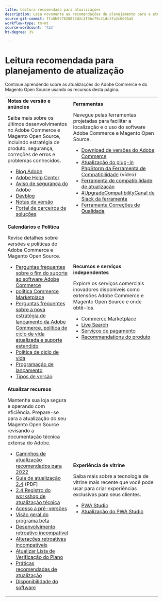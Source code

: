 ```yaml
---
title: Leitura recomendada para atualizações
description: Leia novamente as recomendações de planejamento para a atualização do Adobe Commerce ou do Magento Open Source.
source-git-commit: ffa8b957828833d2c3f9bc79c31dc3fa2c6035a5
workflow-type: tm+mt
source-wordcount: '423'
ht-degree: 3%

---
```



# Leitura recomendada para planejamento de atualização

Continue aprendendo sobre as atualizações do Adobe Commerce e do Magento Open Source usando os recursos desta página.

<table>
  <tbody>
    <tr>
      <td><strong>Notas de versão e anúncios</strong>
        <p>Saiba mais sobre os últimos desenvolvimentos no Adobe Commerce e Magento Open Source, incluindo estratégia de produto, segurança, correções de erros e problemas conhecidos.</p>
          <ul>
            <li><a href="https://blog.adobe.com/">Blog Adobe</a></li>
            <li><a href="https://support.magento.com/hc/en-us">Adobe Help Center</a></li>
            <li><a href="https://helpx.adobe.com/security/products/magento/apsb22-12.html">Aviso de segurança do Adobe</a></li>
            <li><a href="https://community.magento.com/t5/Magento-DevBlog/bg-p/devblog">Devblog</a></li>
            <li><a href="https://devdocs.magento.com/guides/v2.4/release-notes/bk-release-notes.html">Notas de versão</a></li>
            <li><a href="https://solutionpartners.adobe.com/solution-partners.html">Portal de parceiros de soluções</a></li>
          </ul>
        </td>
      <td><strong>Ferramentas</strong>
        <p>Navegue pelas ferramentas projetadas para facilitar a localização e o uso do software Adobe Commerce e Magento Open Source.</p>
          <ul>
            <li><a href="https://magento.com/tech-resources/downloads">Download de versões do Adobe Commerce</li>
            <li><a href="https://experienceleague.adobe.com/docs/commerce-learn/tutorials/uct-phpstorm.html?lang=en">Atualização do plug-in PhpStorm da Ferramenta de Compatibilidade</a> (vídeo)</li>
            <li><a href="../upgrade-compatibility-tool/overview.md">Ferramenta de compatibilidade de atualização</a></li>
            <li><a href="https://magentocommeng.slack.com/archives/C019Y143U9F">#UpgradeCompatibilityCanal de Slack da ferramenta</a></li>
            <li><a href="https://experienceleague.adobe.com/docs/commerce-operations/tools/quality-patches-tool/usage.html">Ferramenta Correções de Qualidade</a></li>
          </ul>
      </td>
    </tr>
    <tr>
      <td><strong>Calendários e Política</strong>
        <p>Revise detalhes sobre versões e políticas do Adobe Commerce e Magento Open Source.</p>
          <ul>
            <li><a href="https://support.magento.com/hc/en-us/articles/4965909814797-Adobe-Commerce-Software-End-of-Support-FAQ">Perguntas frequentes sobre o fim do suporte ao software Adobe Commerce</a></li>
            <li><a href="https://marketplacesupport.magento.com/hc/en-us/articles/4413722432653">política Commerce Marketplace</a></li>
            <li><a href="https://support.magento.com/hc/en-us/articles/4409421516301-FAQ-for-New-Adobe-Commerce-Release-Strategy-and-Updated-Lifecycle-Policy">Perguntas frequentes sobre a nova estratégia de lançamento da Adobe Commerce, política de ciclo de vida atualizada e suporte estendido</a></li>
            <li><a href="https://www.adobe.com/content/dam/cc/en/legal/terms/enterprise/pdfs/Adobe-Commerce-Software-Lifecycle-Policy.pdf">Política de ciclo de vida</a></li>
            <li><a href="https://devdocs.magento.com/release/">Programação de lançamento</a></li>
            <li><a href="https://devdocs.magento.com/release/policy/">Tipos de versão</a></li>
          </ul>
        </td>
      <td><strong>Recursos e serviços independentes</strong>
        <p>Explore os serviços comerciais inovadores disponíveis como extensões Adobe Commerce e Magento Open Source e onde obtê-los.</p>
          <ul>
            <li><a href="https://marketplace.magento.com/">Commerce Marketplace</a></li>
            <li><a href="https://marketplace.magento.com/magento-live-search.html">Live Search</a></li>
            <li><a href="https://marketplace.magento.com/magento-payment-services.html">Serviços de pagamento</a></li>
            <li><a href="https://marketplace.magento.com/magento-product-recommendations.html">Recommendations do produto</a></li>
          </ul>
      </td>
    </tr>
    <tr>
      <td><strong>Atualizar recursos</strong>
        <p>Mantenha sua loja segura e operando com eficiência. Prepare-se para a atualização do seu Magento Open Source revisando a documentação técnica extensa do Adobe.</p>
          <ul>
            <li><a href="recommended-upgrade-paths-2022.md">Caminhos de atualização recomendados para 2022</a></li>
            <li><a href="../../assets/upgrade-guide/adobe-commerce-2-4-upgrade-guide.pdf">Guia de atualização 2.4</a> (PDF)</li>
            <li><a href="https://experienceleague.adobe.com/docs/commerce-learn/tutorials/upgrade-workshop.html?lang=en">2.4 Registro do workshop de atualização técnica</a></li>
            <li><a href="https://support.magento.com/hc/en-us/articles/360034120932">Acesso a pré-versões</a></li>
            <li><a href="https://devdocs.magento.com/release/beta-program.html">Visão geral do programa beta</a></li>
            <li><a href="https://developer.adobe.com/commerce/contributor/guides/code-contributions/backward-compatibility-policy/">Desenvolvimento retroativo incompatível</a></li>
            <li><a href="https://devdocs.magento.com/guides/v2.4/release-notes/backward-incompatible-changes/index.html">Alterações retroativas incompatíveis</a></li>
            <li><a href="https://support.magento.com/hc/en-us/articles/360057968951-Upgrade-plan-checklist-for-Adobe-Commerce">Atualizar Lista de Verificação do Plano</a></li>
            <li><a href="../prepare/best-practices.md">Práticas recomendadas de atualização</a></li>
            <li><a href="https://devdocs.magento.com/release/availability.html">Disponibilidade do software</a></li>
          </ul>
      </td>
      <td><strong>Experiência de vitrine</strong>
        <p>Saiba mais sobre a tecnologia de vitrine mais recente que você pode usar para criar experiências exclusivas para seus clientes.</p>
          <ul>
            <li><a href="https://developer.adobe.com/commerce/pwa-studio/">PWA Studio</a></li>
            <li><a href="https://developer.adobe.com/commerce/pwa-studio/guides/upgrading-versions">Atualização do PWA Studio</a></li>
          </ul>
      </td>
    </tr>
  </tbody>
</table>